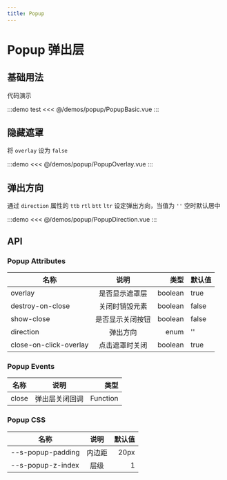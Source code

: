 ```yaml
---
title: Popup
---
```


# Popup 弹出层

## 基础用法

代码演示

:::demo test
<<< @/demos/popup/PopupBasic.vue
:::

## 隐藏遮罩

将 `overlay` 设为 `false`

:::demo
<<< @/demos/popup/PopupOverlay.vue
:::

## 弹出方向

通过 `direction` 属性的 `ttb` `rtl` `btt` `ltr` 设定弹出方向，当值为 `''` 空时默认居中

:::demo
<<< @/demos/popup/PopupDirection.vue
:::

## API

### Popup Attributes

| 名称                   |       说明       |    类型 | 默认值 |
| ---------------------- | :--------------: | ------: | ------ |
| overlay                |  是否显示遮罩层  | boolean | true   |
| destroy-on-close       |  关闭时销毁元素  | boolean | false  |
| show-close             | 是否显示关闭按钮 | boolean | false  |
| direction              |     弹出方向     |    enum | ''     |
| close-on-click-overlay |  点击遮罩时关闭  | boolean | true   |

### Popup Events

| 名称  |      说明      |     类型 |
| ----- | :------------: | -------: |
| close | 弹出层关闭回调 | Function |

### Popup CSS

| 名称              |  说明  | 默认值 |
| ----------------- | :----: | -----: |
| --s-popup-padding | 内边距 |   20px |
| --s-popup-z-index |  层级  |      1 |


